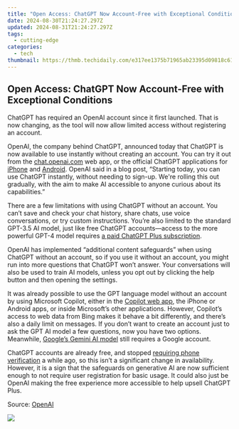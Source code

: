 ```yaml
---
title: "Open Access: ChatGPT Now Account-Free with Exceptional Conditions"
date: 2024-08-30T21:24:27.297Z
updated: 2024-08-31T21:24:27.297Z
tags:
  - cutting-edge
categories:
  - tech
thumbnail: https://thmb.techidaily.com/e317ee1375b71965ab23395d09818c610ccf5d2d808f219ba689ee889a1e30c0.jpg
---
```


## Open Access: ChatGPT Now Account-Free with Exceptional Conditions

ChatGPT has required an OpenAI account since it first launched. That is now changing, as the tool will now allow limited access without registering an account.

 OpenAI, the company behind ChatGPT, announced today that ChatGPT is now available to use instantly without creating an account. You can try it out from the [chat.openai.com](https://chat.openai.com/) web app, or the official ChatGPT applications for [iPhone](https://apps.apple.com/us/app/chatgpt/id6448311069) and [Android](https://www.anrdoezrs.net/links/3607085/type/dlg/sid/UUhtgUeUpU2002533/https://play.google.com/store/apps/details?id=com.openai.chatgpt&hl=en%5FUS). OpenAI said in a blog post, “Starting today, you can use ChatGPT instantly, without needing to sign-up. We're rolling this out gradually, with the aim to make AI accessible to anyone curious about its capabilities.”

 There are a few limitations with using ChatGPT without an account. You can’t save and check your chat history, share chats, use voice conversations, or try custom instructions. You’re also limited to the standard GPT-3.5 AI model, just like free ChatGPT accounts—access to the more powerful GPT-4 model requires [a paid ChatGPT Plus subscription](https://android-location.techidaily.com/in-2024-3-effective-methods-to-fake-gps-location-on-android-for-your-vivo-y78t-drfone-by-drfone-virtual/).

 OpenAI has implemented “additional content safeguards” when using ChatGPT without an account, so if you use it without an account, you might run into more questions that ChatGPT won’t answer. Your conversations will also be used to train AI models, unless you opt out by clicking the help button and then opening the settings.

 It was already possible to use the GPT language model without an account by using Microsoft Copilot, either in the [Copilot web app](https://copilot.microsoft.com/), the iPhone or Android apps, or inside Microsoft’s other applications. However, Copilot’s access to web data from Bing makes it behave a bit differently, and there’s also a daily limit on messages. If you don’t want to create an account just to ask the GPT AI model a few questions, now you have two options. Meanwhile, [Google’s Gemini AI model](https://youtube-lab.techidaily.com/24-unleash-creativity-without-breaking-the-bank-top-9-affordable-editors/) still requires a Google account.

 ChatGPT accounts are already free, and stopped [requiring phone verification](https://help.openai.com/en/articles/6613520-phone-verification-faq) a while ago, so this isn’t a significant change in availability. However, it is a sign that the safeguards on generative AI are now sufficient enough to not require user registration for basic usage. It could also just be OpenAI making the free experience more accessible to help upsell ChatGPT Plus.

 Source: [OpenAI](https://openai.com/blog/start-using-chatgpt-instantly)

<ins class="adsbygoogle"
     style="display:block"
     data-ad-format="autorelaxed"
     data-ad-client="ca-pub-7571918770474297"
     data-ad-slot="1223367746"></ins>



<ins class="adsbygoogle"
     style="display:block"
     data-ad-client="ca-pub-7571918770474297"
     data-ad-slot="8358498916"
     data-ad-format="auto"
     data-full-width-responsive="true"></ins>



<!-- affiliate ads begin -->
<a href="https://store.movavi.com/affiliate.php?ACCOUNT=MOVAVI&AFFILIATE=108875&PATH=https%3A%2F%2Fwww.movavi.com%3FAFFILIATE%3D108875%26RESOURCE%3DMovavi%2BVideo%2BEditor%2Bbox"><img src="https://mcusercontent.com/0885a03ded3d480dca9287f12/images/6d3207fd-9f15-4c21-f0ad-59c68e6a7e2a.png" border="0"></a>
<!-- affiliate ads end -->